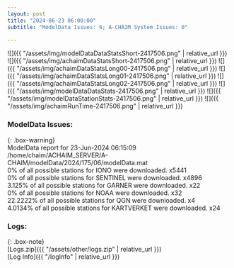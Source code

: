 ```yaml
---
layout: post
title: "2024-06-23 06:00:00"
subtitle: "ModelData Issues: 6; A-CHAIM System Issues: 0"

---
```


![]({{ "/assets/img/modelDataDataStatsShort-2417506.png" | relative_url }})
![]({{ "/assets/img/achaimDataStatsShort-2417506.png" | relative_url }})
![]({{ "/assets/img/achaimDataStatsLong00-2417506.png" | relative_url }})
![]({{ "/assets/img/achaimDataStatsLong01-2417506.png" | relative_url }})
![]({{ "/assets/img/achaimDataStatsLong02-2417506.png" | relative_url }})
![]({{ "/assets/img/modelDataDataStats-2417506.png" | relative_url }})
![]({{ "/assets/img/modelDataStationStats-2417506.png" | relative_url }})
![]({{ "/assets/img/achaimRunTime-2417506.png" | relative_url }})


### ModelData Issues:  
  
{: .box-warning}  
 ModelData report for 23-Jun-2024 06:15:09   
 /home/chaim/ACHAIM_SERVER/A-CHAIM/modelData/2024/175/06/modelData.mat   
 0% of all possible stations for IONO were downloaded. x5441   
 0% of all possible stations for SENTINEL were downloaded. x4896   
 3.125% of all possible stations for GARNER were downloaded. x22   
 0% of all possible stations for NOAA were downloaded. x32   
 22.2222% of all possible stations for QGN were downloaded. x4   
 4.0134% of all possible stations for KARTVERKET were downloaded. x24   
  


### Logs:  
  
{: .box-note}  
[Logs.zip]({{ "/assets/other/logs.zip" | relative_url }})  
[Log Info]({{ "/logInfo" | relative_url }})  
